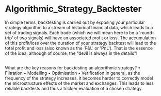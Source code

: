 # Algorithmic_Strategy_Backtester
In simple terms, backtesting is carried out by exposing your particular strategy algorithm to a stream of historical financial data, which leads to a set of trading signals. Each trade (which we will mean here to be a 'round-trip' of two signals) will have an associated profit or loss. The accumulation of this profit/loss over the duration of your strategy backtest will lead to the total profit and loss (also known as the 'P&L' or 'PnL'). That is the essence of the idea, although of course, the "devil is always in the details"!

<br/>
What are the key reasons for backtesting an algorithmic strategy?
•	Filtration
•	Modelling
•	Optimisation
•	Verification
In general, as the frequency of the strategy increases, it becomes harder to correctly model the microstructure effects of the market and exchanges. This leads to less reliable backtests and thus a trickier evaluation of a chosen strategy.
